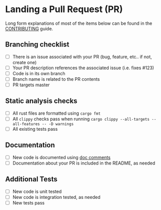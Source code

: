 # Landing a Pull Request (PR)

Long form explanations of most of the items below can be found in the [CONTRIBUTING](https://github.com/epi052/feroxbuster/blob/master/CONTRIBUTING.md) guide.

## Branching checklist
- [ ] There is an issue associated with your PR (bug, feature, etc.. if not, create one)
- [ ] Your PR description references the associated issue (i.e. fixes #123)
- [ ] Code is in its own branch
- [ ] Branch name is related to the PR contents
- [ ] PR targets master

## Static analysis checks
- [ ] All rust files are formatted using `cargo fmt`
- [ ] All `clippy` checks pass when running `cargo clippy --all-targets --all-features -- -D warnings`
- [ ] All existing tests pass

## Documentation
- [ ] New code is documented using [doc comments](https://doc.rust-lang.org/stable/rust-by-example/meta/doc.html)
- [ ] Documentation about your PR is included in the README, as needed

## Additional Tests
- [ ] New code is unit tested
- [ ] New code is integration tested, as needed
- [ ] New tests pass
